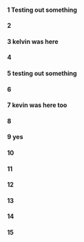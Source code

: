 #### 1 Testing out something 
#### 2
#### 3 kelvin was here
#### 4
#### 5 testing out something
#### 6
#### 7 kevin was here too
#### 8
#### 9 yes
#### 10
#### 11
#### 12
#### 13
#### 14
#### 15
